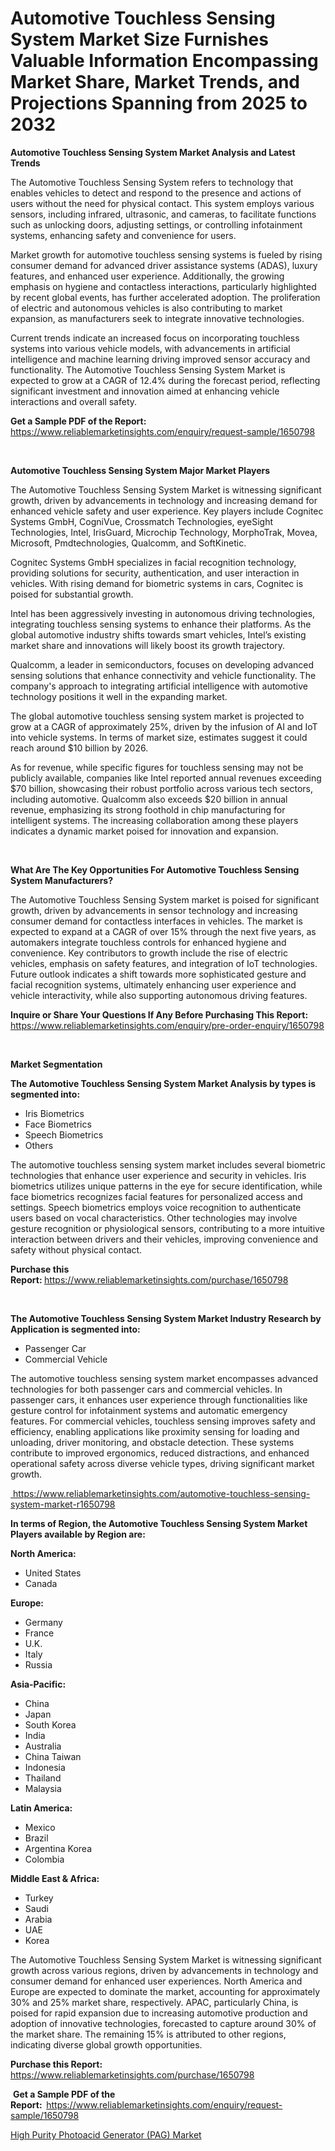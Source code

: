 <p><h1>Automotive Touchless Sensing System Market Size Furnishes Valuable Information Encompassing Market Share, Market Trends, and Projections Spanning from 2025 to 2032</h1></p><p><strong>Automotive Touchless Sensing System Market Analysis and Latest Trends</strong></p>
<p><p>The Automotive Touchless Sensing System refers to technology that enables vehicles to detect and respond to the presence and actions of users without the need for physical contact. This system employs various sensors, including infrared, ultrasonic, and cameras, to facilitate functions such as unlocking doors, adjusting settings, or controlling infotainment systems, enhancing safety and convenience for users.</p><p>Market growth for automotive touchless sensing systems is fueled by rising consumer demand for advanced driver assistance systems (ADAS), luxury features, and enhanced user experience. Additionally, the growing emphasis on hygiene and contactless interactions, particularly highlighted by recent global events, has further accelerated adoption. The proliferation of electric and autonomous vehicles is also contributing to market expansion, as manufacturers seek to integrate innovative technologies.</p><p>Current trends indicate an increased focus on incorporating touchless systems into various vehicle models, with advancements in artificial intelligence and machine learning driving improved sensor accuracy and functionality. The Automotive Touchless Sensing System Market is expected to grow at a CAGR of 12.4% during the forecast period, reflecting significant investment and innovation aimed at enhancing vehicle interactions and overall safety.</p></p>
<p><strong>Get a Sample PDF of the Report:&nbsp;</strong> <a href="https://www.reliablemarketinsights.com/enquiry/request-sample/1650798?utm_campaign=3138&utm_medium=2&utm_source=Github&utm_content=ia&utm_term=23032025&utm_id=automotive-touchless-sensing-system">https://www.reliablemarketinsights.com/enquiry/request-sample/1650798</a></p>
<p>&nbsp;</p>
<p><strong>Automotive Touchless Sensing System Major Market Players</strong></p>
<p><p>The Automotive Touchless Sensing System Market is witnessing significant growth, driven by advancements in technology and increasing demand for enhanced vehicle safety and user experience. Key players include Cognitec Systems GmbH, CogniVue, Crossmatch Technologies, eyeSight Technologies, Intel, IrisGuard, Microchip Technology, MorphoTrak, Movea, Microsoft, Pmdtechnologies, Qualcomm, and SoftKinetic.</p><p>Cognitec Systems GmbH specializes in facial recognition technology, providing solutions for security, authentication, and user interaction in vehicles. With rising demand for biometric systems in cars, Cognitec is poised for substantial growth.</p><p>Intel has been aggressively investing in autonomous driving technologies, integrating touchless sensing systems to enhance their platforms. As the global automotive industry shifts towards smart vehicles, Intel’s existing market share and innovations will likely boost its growth trajectory.</p><p>Qualcomm, a leader in semiconductors, focuses on developing advanced sensing solutions that enhance connectivity and vehicle functionality. The company's approach to integrating artificial intelligence with automotive technology positions it well in the expanding market.</p><p>The global automotive touchless sensing system market is projected to grow at a CAGR of approximately 25%, driven by the infusion of AI and IoT into vehicle systems. In terms of market size, estimates suggest it could reach around $10 billion by 2026.</p><p>As for revenue, while specific figures for touchless sensing may not be publicly available, companies like Intel reported annual revenues exceeding $70 billion, showcasing their robust portfolio across various tech sectors, including automotive. Qualcomm also exceeds $20 billion in annual revenue, emphasizing its strong foothold in chip manufacturing for intelligent systems. The increasing collaboration among these players indicates a dynamic market poised for innovation and expansion.</p></p>
<p>&nbsp;</p>
<p><strong>What Are The Key Opportunities For Automotive Touchless Sensing System Manufacturers?</strong></p>
<p><p>The Automotive Touchless Sensing System market is poised for significant growth, driven by advancements in sensor technology and increasing consumer demand for contactless interfaces in vehicles. The market is expected to expand at a CAGR of over 15% through the next five years, as automakers integrate touchless controls for enhanced hygiene and convenience. Key contributors to growth include the rise of electric vehicles, emphasis on safety features, and integration of IoT technologies. Future outlook indicates a shift towards more sophisticated gesture and facial recognition systems, ultimately enhancing user experience and vehicle interactivity, while also supporting autonomous driving features.</p></p>
<p><strong>Inquire or Share Your Questions If Any Before Purchasing This Report:</strong> <a href="https://www.reliablemarketinsights.com/enquiry/pre-order-enquiry/1650798?utm_campaign=3138&utm_medium=2&utm_source=Github&utm_content=ia&utm_term=23032025&utm_id=automotive-touchless-sensing-system">https://www.reliablemarketinsights.com/enquiry/pre-order-enquiry/1650798</a></p>
<p>&nbsp;</p>
<p><strong>Market Segmentation</strong></p>
<p><strong>The Automotive Touchless Sensing System Market Analysis by types is segmented into:</strong></p>
<p><ul><li>Iris Biometrics</li><li>Face Biometrics</li><li>Speech Biometrics</li><li>Others</li></ul></p>
<p><p>The automotive touchless sensing system market includes several biometric technologies that enhance user experience and security in vehicles. Iris biometrics utilizes unique patterns in the eye for secure identification, while face biometrics recognizes facial features for personalized access and settings. Speech biometrics employs voice recognition to authenticate users based on vocal characteristics. Other technologies may involve gesture recognition or physiological sensors, contributing to a more intuitive interaction between drivers and their vehicles, improving convenience and safety without physical contact.</p></p>
<p><strong>Purchase this Report:&nbsp;</strong><a href="https://www.reliablemarketinsights.com/purchase/1650798?utm_campaign=3138&utm_medium=2&utm_source=Github&utm_content=ia&utm_term=23032025&utm_id=automotive-touchless-sensing-system">https://www.reliablemarketinsights.com/purchase/1650798</a></p>
<p>&nbsp;</p>
<p><strong>The Automotive Touchless Sensing System Market Industry Research by Application is segmented into:</strong></p>
<p><ul><li>Passenger Car</li><li>Commercial Vehicle</li></ul></p>
<p><p>The automotive touchless sensing system market encompasses advanced technologies for both passenger cars and commercial vehicles. In passenger cars, it enhances user experience through functionalities like gesture control for infotainment systems and automatic emergency features. For commercial vehicles, touchless sensing improves safety and efficiency, enabling applications like proximity sensing for loading and unloading, driver monitoring, and obstacle detection. These systems contribute to improved ergonomics, reduced distractions, and enhanced operational safety across diverse vehicle types, driving significant market growth.</p></p>
<p><a href="https://www.reliablemarketinsights.com/automotive-touchless-sensing-system-market-r1650798?utm_campaign=3138&utm_medium=2&utm_source=Github&utm_content=ia&utm_term=23032025&utm_id=automotive-touchless-sensing-system">&nbsp;https://www.reliablemarketinsights.com/automotive-touchless-sensing-system-market-r1650798</a></p>
<p><strong>In terms of Region, the Automotive Touchless Sensing System Market Players available by Region are:</strong></p>
<p>
    <p> <strong> North America: </strong>
        <ul>
            <li>United States</li>
            <li>Canada</li>
        </ul>
        </p> 
    <p> <strong> Europe: </strong>
        <ul>
            <li>Germany</li>
            <li>France</li>
            <li>U.K.</li>
            <li>Italy</li>
            <li>Russia</li>
        </ul>
        </p> 
    <p> <strong> Asia-Pacific: </strong>
        <ul>
            <li>China</li>
            <li>Japan</li>
            <li>South Korea</li>
            <li>India</li>
            <li>Australia</li>
            <li>China Taiwan</li>
            <li>Indonesia</li>
            <li>Thailand</li>
            <li>Malaysia</li>
        </ul>
        </p> 
    <p> <strong> Latin America: </strong>
        <ul>
            <li>Mexico</li>
            <li>Brazil</li>
            <li>Argentina Korea</li>
            <li>Colombia</li>
        </ul>
        </p> 
    <p> <strong> Middle East & Africa: </strong>
        <ul>
            <li>Turkey</li>
            <li>Saudi</li>
            <li>Arabia</li>
            <li>UAE</li>
            <li>Korea</li>
        </ul>
    </p>
    </p>
<p><p>The Automotive Touchless Sensing System Market is witnessing significant growth across various regions, driven by advancements in technology and consumer demand for enhanced user experiences. North America and Europe are expected to dominate the market, accounting for approximately 30% and 25% market share, respectively. APAC, particularly China, is poised for rapid expansion due to increasing automotive production and adoption of innovative technologies, forecasted to capture around 30% of the market share. The remaining 15% is attributed to other regions, indicating diverse global growth opportunities.</p></p>
<p><strong>Purchase this Report: </strong><a href="https://www.reliablemarketinsights.com/purchase/1650798?utm_campaign=3138&utm_medium=2&utm_source=Github&utm_content=ia&utm_term=23032025&utm_id=automotive-touchless-sensing-system">https://www.reliablemarketinsights.com/purchase/1650798</a></p>
<p>&nbsp;<strong>Get a Sample PDF of the Report:&nbsp;&nbsp;</strong><a href="https://www.reliablemarketinsights.com/enquiry/request-sample/1650798?utm_campaign=3138&utm_medium=2&utm_source=Github&utm_content=ia&utm_term=23032025&utm_id=automotive-touchless-sensing-system">https://www.reliablemarketinsights.com/enquiry/request-sample/1650798</a></p>
<p><strong></strong></p>
<p><p><a href="https://github.com/herakterroem/Market-Research-Report-List-1/blob/main/high-purity-photoacid-generator-pag-market.md?utm_campaign=3138&utm_medium=2&utm_source=Github&utm_content=ia&utm_term=23032025&utm_id=automotive-touchless-sensing-system">High Purity Photoacid Generator (PAG) Market</a></p></p>